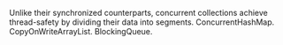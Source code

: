 Unlike their synchronized counterparts, concurrent collections achieve thread-safety 
by dividing their data into segments. 
ConcurrentHashMap.
CopyOnWriteArrayList.
BlockingQueue.